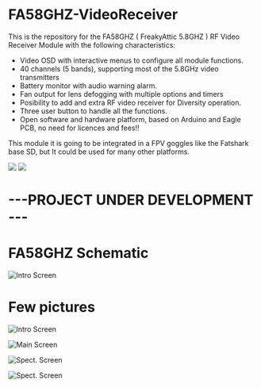 # FA58GHZ-VideoReceiver

This is the repository for the FA58GHZ ( FreakyAttic 5.8GHZ ) RF Video Receiver Module with the following characteristics:

- Video OSD with interactive menus to configure all module functions.
- 40 channels (5 bands), supporting most of the 5.8GHz video transmitters
- Battery monitor with audio warning alarm.
- Fan output for lens defogging with multiple options and timers
- Posibility to add and extra RF video receiver for Diversity operation.
- Three user button to handle all the functions.
- Open software and hardware platform, based on Arduino and Eagle PCB, no need for licences and fees!!

This module it is going to be integrated in a FPV goggles like the Fatshark base SD, but It could be used for many other platforms.

![](https://github.com/freakyattic/FA58GHZ-VideoReceiver/blob/master/Hardware/Pictures/FA58GHZ_PCB.jpg)
![](https://github.com/freakyattic/FA58GHZ-VideoReceiver/blob/master/Hardware/Pictures/FA58GHZ_PCB_Bottom.jpg)

# ---PROJECT UNDER DEVELOPMENT ---

# FA58GHZ Schematic
![Intro Screen](https://github.com/freakyattic/FA58GHZ-VideoReceiver/blob/master/FA58GHZ-Schematic.png)

# Few pictures

![Intro Screen](https://github.com/freakyattic/FA58GHZ-VideoReceiver/blob/master/Pictures/Screens%20Version%201.0B/Image3.jpg)

![Main Screen](https://github.com/freakyattic/FA58GHZ-VideoReceiver/blob/master/Pictures/Screens%20Version%201.0B/Image4.jpg)

![Spect. Screen](https://github.com/freakyattic/FA58GHZ-VideoReceiver/blob/master/Pictures/Screens%20Version%201.0B/Image2.jpg)

![Spect. Screen](https://github.com/freakyattic/FA58GHZ-VideoReceiver/blob/master/Pictures/Screens%20Version%201.0B/Image1.jpg)
